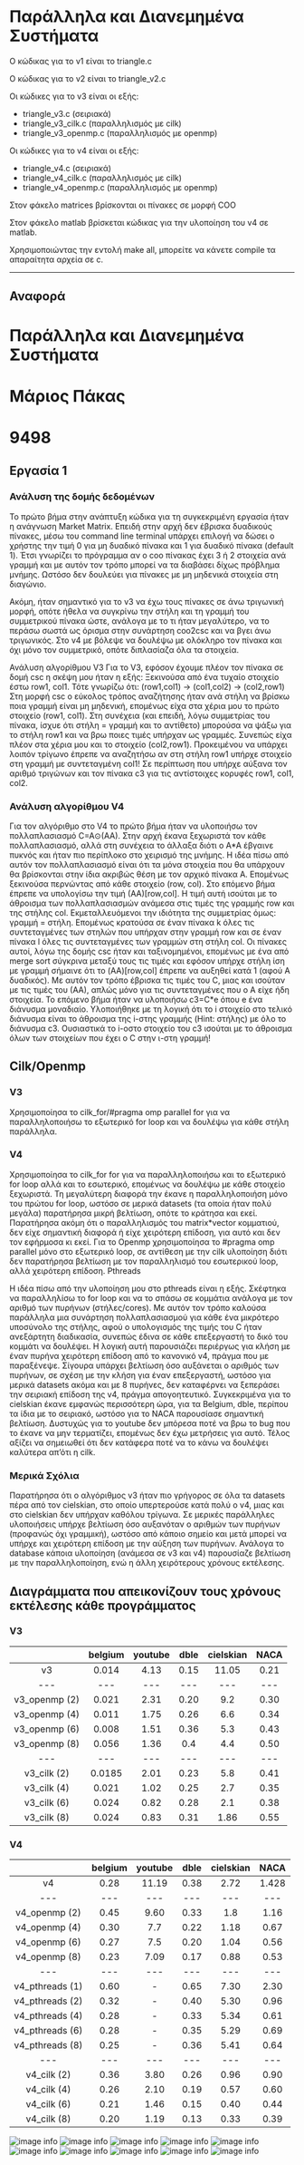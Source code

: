 # Παράλληλα και Διανεμημένα Συστήματα 

Ο κώδικας για το v1 είναι το triangle.c

Ο κώδικας για το v2 είναι το triangle_v2.c

Οι κώδικες για το v3 είναι οι εξής:
- triangle_v3.c (σειριακά)
- triangle_v3_cilk.c (παραλληλισμός με cilk)
- triangle_v3_openmp.c (παραλληλισμός με openmp)

Οι κώδικες για το v4 είναι οι εξής:
- triangle_v4.c (σειριακά)
- triangle_v4_cilk.c (παραλληλισμός με cilk)
- triangle_v4_openmp.c (παραλληλισμός με openmp)

Στον φάκελο matrices βρίσκονται οι πίνακες σε μορφή COO

Στον φάκελο matlab βρίσκεται κώδικας για την υλοποίηση του v4 σε matlab.

Χρησιμοποιώντας την εντολή make all, μπορείτε να κάνετε compile τα απαραίτητα αρχεία σε c.

---

## Αναφορά

# Παράλληλα και Διανεμημένα Συστήματα
# Μάριος Πάκας
# 9498

## Εργασία 1

### Ανάλυση της δομής δεδομένων
Το πρώτο βήμα στην ανάπτυξη κώδικα για τη συγκεκριμένη εργασία ήταν η ανάγνωση Market Matrix. Επειδή στην αρχή δεν έβρισκα δυαδικούς πίνακες, μέσω του command line terminal υπάρχει επιλογή να δώσει ο χρήστης την τιμή 0 για μη δυαδικό πίνακα και 1 για δυαδικό πίνακα (default 1). Έτσι γνωρίζει το πρόγραμμα αν ο coo πίνακας έχει 3 ή 2 στοιχεία ανά γραμμή και με αυτόν τον τρόπο μπορεί να τα διαβάσει δίχως πρόβλημα μνήμης. Ωστόσο δεν δουλεύει για πίνακες με μη μηδενικά στοιχεία στη διαγώνιο. 

Ακόμη, ήταν σημαντικό για το v3 να έχω τους πίνακες σε άνω τριγωνική μορφή, οπότε ήθελα να συγκρίνω την στήλη και τη γραμμή του συμμετρικού πίνακα ώστε, ανάλογα με το τι ήταν μεγαλύτερο, να το περάσω σωστά ως όρισμα στην συνάρτηση coo2csc και να βγει άνω τριγωνικός. Στο v4 με βόλεψε να δουλέψω με ολόκληρο τον πίνακα και όχι μόνο τον συμμετρικό, οπότε διπλασίαζα όλα τα στοιχεία.

Ανάλυση αλγορίθμου V3
Για το V3, εφόσον έχουμε πλέον τον πίνακα σε δομή csc η σκέψη μου ήταν η εξής: Ξεκινούσα από ένα τυχαίο στοιχείο έστω row1, col1. Τότε γνωρίζω ότι:
(row1,col1) -> (col1,col2) -> (col2,row1)
Στη μορφή csc ο εύκολος τρόπος αναζήτησης ήταν ανά στήλη να βρίσκω ποια γραμμή είναι μη μηδενική, επομένως είχα στα χέρια μου το πρώτο στοιχείο (row1, col1). Στη συνέχεια (και επειδή, λόγω συμμετρίας του πίνακα, ίσχυε ότι στήλη = γραμμή και το αντίθετο) μπορούσα να ψάξω για το στήλη row1 και να βρω ποιες τιμές υπήρχαν ως γραμμές. Συνεπώς είχα πλέον στα χέρια μου και το στοιχείο (col2,row1). Προκειμένου να υπάρχει λοιπόν τρίγωνο έπρεπε να αναζητήσω αν στη στήλη row1 υπήρχε στοιχείο στη γραμμή με συντεταγμένη col1!  Σε περίπτωση που υπήρχε αύξανα τον αριθμό τριγώνων και τον πίνακα c3 για τις αντίστοιχες κορυφές row1, col1, col2.

### Ανάλυση αλγορίθμου V4
Για τον αλγόριθμο στο V4 το πρώτο βήμα ήταν να υλοποιήσω τον πολλαπλασιασμό C=A⊙(AA). Στην αρχή έκανα ξεχωριστά τον κάθε πολλαπλασιασμό, αλλά στη συνέχεια το άλλαξα διότι ο A\*A έβγαινε πυκνός και ήταν πιο περίπλοκο στο χειρισμό της μνήμης. Η ιδέα πίσω από αυτόν τον πολλαπλασιασμό είναι ότι τα μόνα στοιχεία που θα υπάρχουν θα βρίσκονται στην ίδια ακριβώς θέση με τον αρχικό πίνακα Α. Επομένως ξεκινούσα περνώντας από κάθε στοιχείο (row, col). Στο επόμενο βήμα έπρεπε να υπολογίσω την τιμή (ΑΑ)[row,col]. Η τιμή αυτή ισούται με το άθροισμα των πολλαπλασιασμών ανάμεσα στις τιμές της γραμμής row και της στήλης col. Εκμεταλλευόμενοι την ιδιότητα της συμμετρίας όμως: γραμμή = στήλη. Επομένως κρατούσα σε έναν πίνακα k όλες τις συντεταγμένες  των στηλών που υπήρχαν στην γραμμή row και σε έναν πίνακα l όλες τις συντεταγμένες των γραμμών στη στήλη col. Οι πίνακες αυτοί, λόγω της δομής csc ήταν και ταξινομημένοι, επομένως με ένα από merge sort σύγκρινα μεταξύ τους τις τιμές και εφόσον υπήρχε στήλη ίση με γραμμή σήμαινε ότι το (AA)[row,col] έπρεπε να αυξηθεί κατά 1 (αφού Α δυαδικός). Με αυτόν τον τρόπο έβρισκα τις τιμές του C, μιας και ισούταν με τις τιμές του (ΑΑ), απλώς μόνο για τις συντεταγμένες που ο Α είχε ήδη στοιχεία.
Το επόμενο βήμα ήταν να υλοποιήσω c3=C\*e όπου e ένα διάνυσμα μοναδιαίο. Υλοποιήθηκε με τη λογική ότι το i στοιχείο στο τελικό διάνυσμα είναι το άθροισμα της i-στης γραμμής (Hint: στήλης) με όλο το διάνυσμα c3. Ουσιαστικά το i-οστο στοιχείο του c3 ισούται με το άθροισμα όλων των στοιχείων που έχει ο C στην ι-στη γραμμή!


## Cilk/Openmp
### V3

Χρησιμοποίησα το cilk_for/#pragma omp parallel for για να παραλληλοποιήσω το εξωτερικό for loop και να δουλέψω για κάθε στήλη παράλληλα.
### V4

Χρησιμοποίησα το cilk_for for για να παραλληλοποιήσω και το εξωτερικό for loop αλλά και το εσωτερικό, επομένως να δουλέψω με κάθε στοιχείο ξεχωριστά. Τη μεγαλύτερη διαφορά την έκανε η παραλληλοποιήση μόνο του πρώτου for loop, ωστόσο σε μερικά datasets (τα οποία ήταν πολύ μεγάλα) παρατήρησα μικρή βελτίωση, οπότε το κράτησα και εκεί.
Παρατήρησα ακόμη ότι ο παραλληλισμός του matrix*vector κομματιού, δεν είχε σημαντική διαφορά ή είχε χειρότερη επίδοση, για αυτό και δεν τον εφήρμοσα κι εκεί.
Για το Openmp χρησιμοποίησα το #pragma omp parallel  μόνο στο εξωτερικό loop, σε αντίθεση με την cilk υλοποίηση διότι δεν παρατήρησα βελτίωση με τον παραλληλισμό του εσωτερικού loop, αλλά χειρότερη επίδοση.
Pthreads

Η ιδέα πίσω από την υλοποίηση μου στο pthreads είναι η εξής. Σκέφτηκα να παραλληλίσω το for loop και να το σπάσω σε κομμάτια ανάλογα με τον αριθμό των πυρήνων (στήλες/cores). Με αυτόν τον τρόπο καλούσα παράλληλα μια συνάρτηση πολλαπλασιασμού για κάθε ένα μικρότερο υποσύνολο της στήλης, αφού ο υπολογισμός της τιμής του C ήταν ανεξάρτητη διαδικασία, συνεπώς έδινα σε κάθε επεξεργαστή το δικό του κομμάτι να δουλέψει. Η λογική αυτή παρουσιάζει περιέργως για κλήση με έναν πυρήνα χειρότερη επίδοση από το κανονικό v4, πράγμα που με παραξένεψε. Σίγουρα υπάρχει βελτίωση όσο αυξάνεται ο αριθμός των πυρήνων, σε σχέση με την κλήση για έναν επεξεργαστή, ωστόσο για μερικά datasets ακόμα και με 8 πυρήνες, δεν καταφέρνει να ξεπεράσει την σειριακή επίδοση της v4, πράγμα απογοητευτικό. Συγκεκριμένα για το cielskian έκανε εμφανώς περισσότερη ώρα, για τα Belgium, dble, περίπου τα ίδια με το σειριακό, ωστόσο για το NACA παρουσίασε σημαντική βελτίωση. Δυστυχώς για το youtube δεν μπόρεσα ποτέ να βρω το bug που το έκανε να μην τερματίζει, επομένως δεν έχω μετρήσεις για αυτό. Τέλος αξίζει να σημειωθεί ότι δεν κατάφερα ποτέ να το κάνω να δουλέψει καλύτερα απ’ότι η cilk.

### Μερικά Σχόλια

Παρατήρησα ότι ο αλγόριθμος v3 ήταν πιο γρήγορος σε όλα τα datasets πέρα από τον cielskian, στο οποίο υπερτερούσε κατά πολύ ο v4, μιας και στο cielskian δεν υπήρχαν καθόλου τρίγωνα.
Σε μερικές παράλληλες υλοποιήσεις υπήρχε βελτίωση όσο αυξανόταν ο αριθμών των πυρήνων (προφανώς όχι γραμμική), ωστόσο από κάποιο σημείο και μετά μπορεί να υπήρχε και χειρότερη επίδοση με την αύξηση των πυρήνων.
Ανάλογα το database κάποια υλοποίηση (ανάμεσα σε v3 και v4) παρουσίαζε βελτίωση με την παραλληλοποίηση, ενώ η άλλη χειρότερους χρόνους εκτέλεσης.


## Διαγράμματα που απεικονίζουν τους χρόνους εκτέλεσης κάθε προγράμματος

### V3

| | belgium | youtube | dble  | cielskian | NACA |
|:---:|:---:|:---:|:---:|:---:|:---:|
| v3 | 0.014 | 4.13| 0.15 | 11.05 | 0.21 |
|---|---|---|---|---|---|
|v3_openmp (2)| 0.021  | 2.31 | 0.20 | 9.2 | 0.30 |
|v3_openmp (4)| 0.011 | 1.75 | 0.26 | 6.6 | 0.34 |
|v3_openmp (6)| 0.008 | 1.51 | 0.36 | 5.3 | 0.43 |
|v3_openmp (8)| 0.056 | 1.36 | 0.4 | 4.4 | 0.50 |
|---|---|---|---|---|---|
|v3_cilk (2)| 0.0185  | 2.01 | 0.23 | 5.8 | 0.41 |
|v3_cilk (4)| 0.021 | 1.02 | 0.25 | 2.7 | 0.35 |
|v3_cilk (6)| 0.024 | 0.82 | 0.28 | 2.1 | 0.38 |
|v3_cilk (8)| 0.024 | 0.83 | 0.31 | 1.86 | 0.55 |

### V4

| | belgium | youtube | dble  | cielskian | NACA |
|:---:|:---:|:---:|:---:|:---:|:---:|
| v4 | 0.28 | 11.19 | 0.38 | 2.72 | 1.428 |
|---|---|---|---|---|---|
|v4_openmp (2)| 0.45 | 9.60 | 0.33 | 1.8 | 1.16 |
|v4_openmp (4)| 0.30 | 7.7 | 0.22 | 1.18 | 0.67 |
|v4_openmp (6)| 0.27 | 7.5 | 0.20 | 1.04 | 0.56 |
|v4_openmp (8)| 0.23 | 7.09 | 0.17 | 0.88 | 0.53 |
|---|---|---|---|---|---|
|v4_pthreads (1) | 0.60| - | 0.65 | 7.30 | 2.30 |
|v4_pthreads (2) | 0.32 | - | 0.40 | 5.30 | 0.96 |
|v4_pthreads (4) | 0.28 | - | 0.33 | 5.34 | 0.61 |
|v4_pthreads (6) | 0.28 | - | 0.35 | 5.29 | 0.69 |
|v4_pthreads (8) | 0.25 | - | 0.36 | 5.41 | 0.64 |
|---|---|---|---|---|---|
|v4_cilk (2)| 0.36  | 3.80 | 0.26 | 0.96 | 0.90 |
|v4_cilk (4)| 0.26 | 2.10 | 0.19 | 0.57 | 0.60 |
|v4_cilk (6)| 0.21 | 1.46 | 0.15 | 0.40 | 0.44 |
|v4_cilk (8)| 0.20 | 1.19 | 0.13 | 0.33| 0.39 |


![image info](./matlab/figures/belgium_v3.png)
![image info](./matlab/figures/belgium_v4.png)
![image info](./matlab/figures/youtube_v3.png)
![image info](./matlab/figures/youtube_v4.png)
![image info](./matlab/figures/dble_v3.png)
![image info](./matlab/figures/dble_v4.png)
![image info](./matlab/figures/cielskian_v3.png)
![image info](./matlab/figures/cielskian_v4.png)
![image info](./matlab/figures/NACA_v3.jpg)
![image info](./matlab/figures/NACA_v4.jpg)

